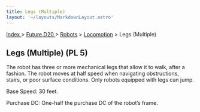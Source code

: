 ```yaml
---
title: Legs (Multiple)
layout: '~/layouts/MarkdownLayout.astro'
---
```


[ Index ](/) > [ Future D20 ](/future.d20.srd) > [Robots](/future.d20.srd/robots) > [Locomotion](/future.d20.srd/robots/locomotion) > Legs (Multiple)

## Legs (Multiple) (PL 5)

The robot has three or more mechanical legs that allow it to walk, after a
fashion. The robot moves at half speed when navigating obstructions, stairs,
or poor surface conditions. Only robots equipped with legs can jump.

Base Speed: 30 feet.

Purchase DC: One-half the purchase DC of the robot’s frame.

